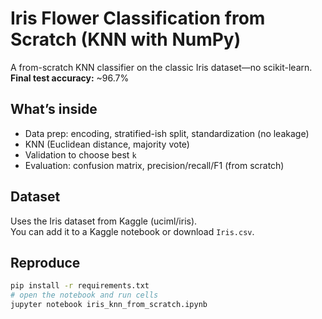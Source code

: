 # Iris Flower Classification from Scratch (KNN with NumPy)

A from-scratch KNN classifier on the classic Iris dataset—no scikit-learn.  
**Final test accuracy:** ~96.7%

## What’s inside
- Data prep: encoding, stratified-ish split, standardization (no leakage)
- KNN (Euclidean distance, majority vote)
- Validation to choose best `k`
- Evaluation: confusion matrix, precision/recall/F1 (from scratch)

## Dataset
Uses the Iris dataset from Kaggle (uciml/iris).  
You can add it to a Kaggle notebook or download `Iris.csv`.

## Reproduce
```bash
pip install -r requirements.txt
# open the notebook and run cells
jupyter notebook iris_knn_from_scratch.ipynb
